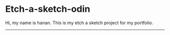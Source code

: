 # Etch-a-sketch-odin

Hi, my name is hanan.
This is my etch a sketch project for my portfolio.

---------------------------------------------------